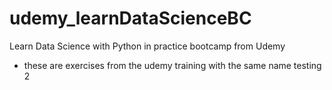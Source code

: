 # udemy_learnDataScienceBC
Learn Data Science with Python in practice bootcamp from Udemy

- these are exercises from the udemy training with the same name
testing 2 